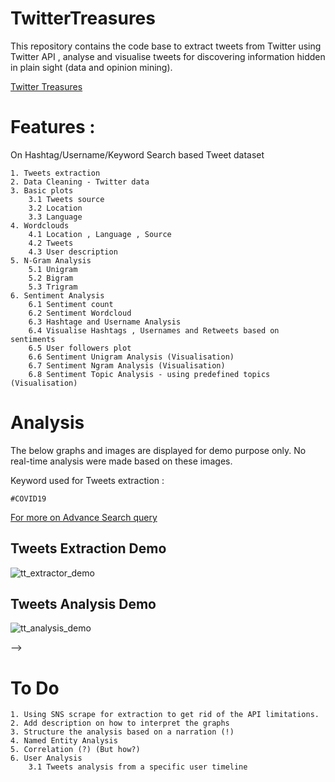 # TwitterTreasures

This repository contains the code base to extract tweets from Twitter using Twitter API , analyse and visualise tweets for discovering information hidden in plain sight (data and opinion mining).

[Twitter Treasures](https://twittertreasures.herokuapp.com/)

# Features :

On Hashtag/Username/Keyword Search based Tweet dataset

    1. Tweets extraction
    2. Data Cleaning - Twitter data
    3. Basic plots
    	3.1 Tweets source
    	3.2 Location
    	3.3 Language
    4. Wordclouds
    	4.1 Location , Language , Source
    	4.2 Tweets
    	4.3 User description
    5. N-Gram Analysis
    	5.1 Unigram
    	5.2 Bigram
    	5.3 Trigram
    6. Sentiment Analysis
    	6.1 Sentiment count
    	6.2 Sentiment Wordcloud
    	6.3 Hashtage and Username Analysis
    	6.4 Visualise Hashtags , Usernames and Retweets based on sentiments
    	6.5 User followers plot
    	6.6 Sentiment Unigram Analysis (Visualisation)
    	6.7 Sentiment Ngram Analysis (Visualisation)
    	6.8 Sentiment Topic Analysis - using predefined topics (Visualisation)

# Analysis

The below graphs and images are displayed for demo purpose only. No real-time analysis were made based on these images.

Keyword used for Tweets extraction :

    #COVID19

[For more on Advance Search query](https://zapier.com/blog/twitter-advanced-search-guide/)

## Tweets Extraction Demo

![tt_extractor_demo](https://mega.nz/file/JTImWLIY#w8DoyAY_TAfb6ZA2GLNUOjuJtFCberlYDbq-ewuGVfg)

## Tweets Analysis Demo

![tt_analysis_demo](https://mega.nz/file/lDYUlBDZ#KjznHPNO-ZgjLnFFeCTSS90UfpiHVrE8YPg6C8kJK3I)

<!-- The data used for this analysis is stored in the [Data folder](https://github.com/VenkateshDas/TwitterTreasures/blob/main/Data/Example_Data/scraped_tweets_complete.csv).

## Tweets source

![tweet_source](example_analysis/sources.png)

## Location

![tweet_location](example_analysis/locations.png)

## Language

![tweet_languages](example_analysis/languages.png)

## Wordclouds

## Location wordcloud

![tweet_location_wc](example_analysis/location_wcloud_masked.png)

## Source wordcloud

![tweet_source_wc](example_analysis/source_wcloud.png)

## Language wordcloud

![tweet_lang_wc](example_analysis/language_wcloud.png)
## Tweets wordcloud

![tweet_wc](example_analysis/tweet_wcloud.png)

## User description wordcloud

![tweet_ud_wc](example_analysis/tweet_desc_wcloud.png)



## Ngram Analysis

## Tweets Unigram

![tweet_uni](example_analysis/overall_tweet_freq_dist.png)

## Tweets Bigrams

![tweet_bi](example_analysis/tweet_bigram.png)

## Tweets Trigrams

![tweet_tri](example_analysis/tweet_trigram.png)

## User description Unigram

![tweet_ud_uni](example_analysis/overall_tweet_desc_freq_dist.png)

## User description Bigram
![tweet_ud_bi](example_analysis/tweet_desc_bigram.png)

## User description Trigram

![tweet_ud_tri](example_analysis/tweet_desc_trigram.png)

## Sentiment Analysis

## Sentiment Count

![tweet_sc](example_analysis/tweet_sent_count.png)

## Positive Wordcloud

![tweet_pwc](example_analysis/positive_masked_cloud.png)

## Neutral wordcloud

![tweet_neuwc](example_analysis/neutral_masked_cloud.png)

## Negative wordcloud

![tweet_nwc](example_analysis/negative_masked_cloud.png)

## Sentiments on given Dates

![tweet_dates_sent](example_analysis/date_sentiment.png)

## Hashtags

###Hashtags wordcloud

![tweet_ht_wc](example_analysis/hashtag_masked_cloud.png)

## Top 20 Hashtags

![tweet_20_ht](example_analysis/most_used_hashtags.png)

## Top 20 positive Hashtags

![tweet_20_pht](example_analysis/positive_hashtags.png)

## Top 20 negative hashtags

![tweet_20_nht](example_analysis/negative_hashtags.png)

## Top 20 neutral hashtags

![tweet_20_neuht](example_analysis/neutral_hashtags.png)

## Total Hashtags count

![tweet_ht_count](example_analysis/hashtag_count.png)

## Common hastags wordcloud

![tweet_ht_wc](example_analysis/common_hashtag_wordcloud.png)

## Usernames

## Usernames wordcloud

![tweet_un_wc](example_analysis/username_masked_cloud.png)

## Top 20 usernames

![tweet_20_un](example_analysis/most_used_usernames.png)

## Top 20 positive usernames

![tweet_20_pun](example_analysis/positive_usernames.png)

## Top 20 negative usernames

![tweet_20_nun](example_analysis/negative_usernames.png)

## Top 20 neutral usernames
![tweet_20_neun](example_analysis/neutral_usernames.png)

## Total usernames count

![tweet_un_count](example_analysis/username_count.png)

## Common usernames wordcloud

![tweet_un_wc](example_analysis/common_username_wordcloud.png)

## Retweets count plot based on sentiments

## Positive tweet retweets count

![tweet_prt](example_analysis/positive_retweetcount.png)

## Negative tweet retweets count

![tweet_nrt](example_analysis/negative_retweetcount.png)

## Neutral tweet retweet counts

![tweet_neurt](example_analysis/neutral_retweetcount.png)


## User Followers plot (Top 10)

![tweet_uf](example_analysis/top_users_follower.png)
 --> -->

# To Do

    1. Using SNS scrape for extraction to get rid of the API limitations.
    2. Add description on how to interpret the graphs
    3. Structure the analysis based on a narration (!)
    4. Named Entity Analysis
    5. Correlation (?) (But how?)
    6. User Analysis
    	3.1 Tweets analysis from a specific user timeline
